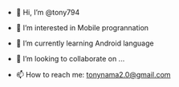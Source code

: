 - 👋 Hi, I’m @tony794
- 👀 I’m interested in Mobile progrannation 

- 🌱 I’m currently learning Android language
- 💞️ I’m looking to collaborate on ...
- 📫 How to reach me: tonynama2.0@gmail.com

<!---
Thanks for yours help.
--->
